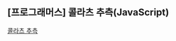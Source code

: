 ## **\[프로그래머스\] 콜라츠 추측(JavaScript)**
[콜라츠 추측](https://school.programmers.co.kr/learn/courses/30/lessons/12943)